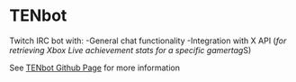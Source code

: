 # TENbot
Twitch IRC bot with: 
-General chat functionality 
-Integration with X API (*for retrieving Xbox Live achievement stats for a specific gamertag*S)

See [TENbot Github Page](https://alexdel8.github.io/tenbot/) for more information

